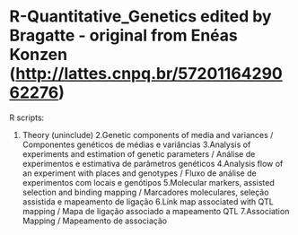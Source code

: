 # R-Quantitative_Genetics edited by Bragatte - original from Enéas Konzen (http://lattes.cnpq.br/5720116429062276)

R scripts:
1. Theory (uninclude)
2.Genetic components of media and variances                     / Componentes genéticos de médias e variâncias
3.Analysis of experiments and estimation of genetic parameters  / Análise de experimentos e estimativa de parâmetros genéticos
4.Analysis flow of an experiment with places and genotypes      / Fluxo de análise de experimentos com locais e genótipos
5.Molecular markers, assisted selection and binding mapping     / Marcadores moleculares, seleção assistida e mapeamento de ligação
6.Link map associated with QTL mapping                          / Mapa de ligação associado a mapeamento QTL
7.Association Mapping                                           / Mapeamento de associação
